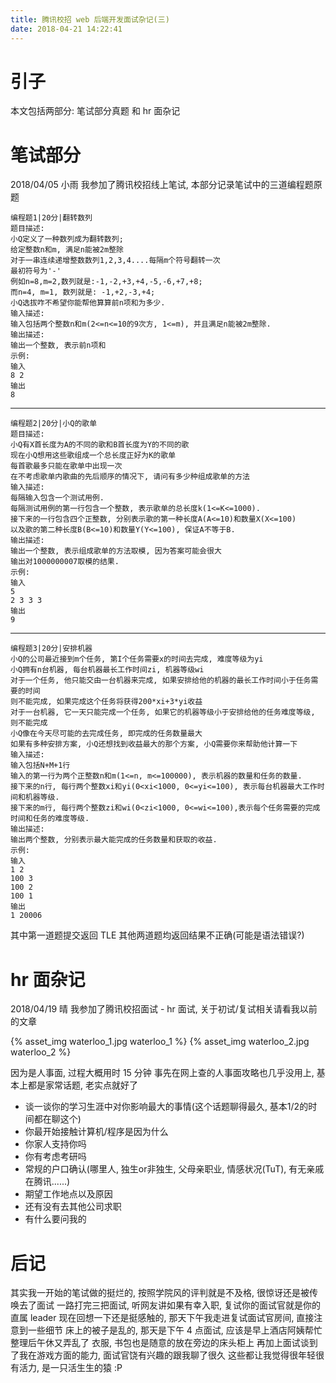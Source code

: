 ```yaml
---
title: 腾讯校招 web 后端开发面试杂记(三)
date: 2018-04-21 14:22:41
---
```

# 引子

本文包括两部分: 笔试部分真题 和 hr 面杂记

# 笔试部分

2018/04/05 小雨
我参加了腾讯校招线上笔试, 本部分记录笔试中的三道编程题原题

    编程题1|20分|翻转数列
    题目描述:
    小Q定义了一种数列成为翻转数列;
    给定整数n和m, 满足n能被2m整除
    对于一串连续递增整数数列1,2,3,4....每隔m个符号翻转一次
    最初符号为'-'
    例如n=8,m=2,数列就是:-1,-2,+3,+4,-5,-6,+7,+8;
    而n=4, m=1, 数列就是: -1,+2,-3,+4;
    小Q选拔咋不希望你能帮他算算前n项和为多少.
    输入描述:
    输入包括两个整数n和m(2<=n<=10的9次方, 1<=m), 并且满足n能被2m整除.
    输出描述:
    输出一个整数, 表示前n项和
    示例:
    输入
    8 2
    输出
    8

-----------------------------

    编程题2|20分|小Q的歌单
    题目描述:
    小Q有X首长度为A的不同的歌和B首长度为Y的不同的歌
    现在小Q想用这些歌组成一个总长度正好为K的歌单
    每首歌最多只能在歌单中出现一次
    在不考虑歌单内歌曲的先后顺序的情况下, 请问有多少种组成歌单的方法
    输入描述:
    每隔输入包含一个测试用例.
    每隔测试用例的第一行包含一个整数, 表示歌单的总长度k(1<=K<=1000).
    接下来的一行包含四个正整数, 分别表示歌的第一种长度A(A<=10)和数量X(X<=100)
    以及歌的第二种长度B(B<=10)和数量Y(Y<=100), 保证A不等于B.
    输出描述:
    输出一个整数, 表示组成歌单的方法取模, 因为答案可能会很大
    输出对1000000007取模的结果.
    示例:
    输入
    5
    2 3 3 3
    输出
    9

-----------

    编程题3|20分|安排机器
    小Q的公司最近接到m个任务, 第I个任务需要x的时间去完成, 难度等级为yi
    小Q拥有n台机器, 每台机器最长工作时间zi, 机器等级wi
    对于一个任务, 他只能交由一台机器来完成, 如果安排给他的机器的最长工作时间小于任务需要的时间
    则不能完成, 如果完成这个任务将获得200*xi+3*yi收益
    对于一台机器, 它一天只能完成一个任务, 如果它的机器等级小于安排给他的任务难度等级, 则不能完成
    小Q像在今天尽可能的去完成任务, 即完成的任务数量最大
    如果有多种安排方案, 小Q还想找到收益最大的那个方案, 小Q需要你来帮助他计算一下
    输入描述:
    输入包括N+M+1行
    输入的第一行为两个正整数n和m(1<=n, m<=100000), 表示机器的数量和任务的数量.
    接下来的n行, 每行两个整数xi和yi(0<xi<1000, 0<=yi<=100), 表示每台机器最大工作时间和机器等级.
    接下来的m行, 每行两个整数zi和wi(0<zi<1000, 0<=wi<=100),表示每个任务需要的完成时间和任务的难度等级.
    输出描述:
    输出两个整数, 分别表示最大能完成的任务数量和获取的收益.
    示例:
    输入
    1 2
    100 3
    100 2
    100 1
    输出
    1 20006
    
其中第一道题提交返回 TLE
其他两道题均返回结果不正确(可能是语法错误?)

# hr 面杂记

2018/04/19 晴
我参加了腾讯校招面试 - hr 面试, 关于初试/复试相关请看我以前的文章

{% asset_img waterloo_1.jpg waterloo_1 %}
{% asset_img waterloo_2.jpg waterloo_2 %}

因为是人事面, 过程大概用时 15 分钟
事先在网上查的人事面攻略也几乎没用上, 基本上都是家常话题, 老实点就好了

* 谈一谈你的学习生涯中对你影响最大的事情(这个话题聊得最久, 基本1/2的时间都在聊这个)
* 你最开始接触计算机/程序是因为什么
* 你家人支持你吗
* 你有考虑考研吗
* 常规的户口确认(哪里人, 独生or非独生, 父母亲职业, 情感状况(TuT), 有无亲戚在腾讯......)
* 期望工作地点以及原因
* 还有没有去其他公司求职
* 有什么要问我的

# 后记

其实我一开始的笔试做的挺烂的, 按照学院风的评判就是不及格, 很惊讶还是被传唤去了面试
一路打完三把面试, 听网友讲如果有幸入职, 复试你的面试官就是你的直属 leader
现在回想一下还是挺感触的, 那天下午我走进复试面试官房间, 直接注意到一些细节
床上的被子是乱的, 那天是下午 4 点面试, 应该是早上酒店阿姨帮忙整理后午休又弄乱了
衣服, 书包也是随意的放在旁边的床头柜上
再加上面试谈到了我在游戏方面的能力, 面试官饶有兴趣的跟我聊了很久
这些都让我觉得很年轻很有活力, 是一只活生生的猿 :P
